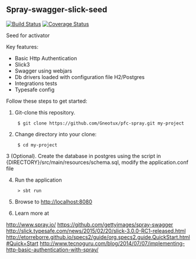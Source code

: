 ## Spray-swagger-slick-seed
[![Build Status](https://travis-ci.org/Gneotux/spray-swagger-slick-seed.svg?branch=master)](https://travis-ci.org/Gneotux/spray-swagger-slick-seed)
[![Coverage Status](https://coveralls.io/repos/Gneotux/spray-swagger-slick-seed/badge.svg?branch=master&service=github)](https://coveralls.io/github/Gneotux/spray-swagger-slick-seed?branch=master)

Seed for activator

Key features:

* Basic Http Authentication
* Slick3
* Swagger using webjars
* Db drivers loaded with configuration file H2/Postgres
* Integrations tests
* Typesafe config


Follow these steps to get started:

1. Git-clone this repository.

        $ git clone https://github.com/Gneotux/pfc-spray.git my-project

2. Change directory into your clone:

        $ cd my-project

3 (Optional). Create the database in postgres using the script in {DIRECTORY}/src/main/resources/schema.sql, modify the application.conf file


4. Run the application

        > sbt run

5. Browse to [http://localhost:8080](http://localhost:8080/)


6. Learn more at

http://www.spray.io/
https://github.com/gettyimages/spray-swagger
http://slick.typesafe.com/news/2015/02/20/slick-3.0.0-RC1-released.html
http://etorreborre.github.io/specs2/guide/org.specs2.guide.QuickStart.html#Quick+Start
http://www.tecnoguru.com/blog/2014/07/07/implementing-http-basic-authentication-with-spray/

